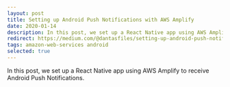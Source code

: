```yaml
---
layout: post
title: Setting up Android Push Notifications with AWS Amplify
date: 2020-01-14
description: In this post, we set up a React Native app using AWS Amplify to receive Android Push Notifications.
redirect: https://medium.com/@dantasfiles/setting-up-android-push-notifications-with-aws-amplify-e6334c6356d8
tags: amazon-web-services android
selected: true
---
```


In this post, we set up a React Native app using AWS Amplify to receive Android Push Notifications.
